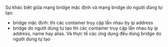 Sự khác biệt giữa mạng bridge mặc định và mạng bridge do người dùng tự tạo:
+ bridge mặc định: thì các container truy cập lẫn nhau by ip address
+ bridge do người dùng tự tạo thì các container truy cập lẫn nhau by ip address, name hay alias. Và thực tế các ứng dụng đều dùng bridge do người dùng tự tạo
